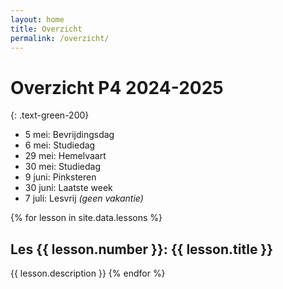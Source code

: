 ```yaml
---
layout: home
title: Overzicht
permalink: /overzicht/
---
```


#  Overzicht P4 2024-2025
{: .text-green-200}
* 5 mei: Bevrijdingsdag
* 6 mei: Studiedag
* 29 mei: Hemelvaart
* 30 mei: Studiedag
* 9 juni: Pinksteren
* 30 juni: Laatste week
* 7 juli: Lesvrij *(geen vakantie)*

{% for lesson in site.data.lessons %}
## Les {{ lesson.number }}:  {{ lesson.title }}
{{ lesson.description }}
{% endfor %}


